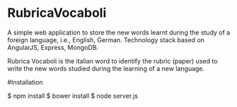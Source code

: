 # RubricaVocaboli
A simple web application to store the new words learnt during the study of a foreign language, i.e., English, German. Technology stack based on AngularJS, Express, MongoDB. 

Rubrica Vocaboli is the italian word to identify the rubric (paper) used to write the new words studied during the learning of a new language.

#Installation

$ npm install
$ bower install
$ node server.js
